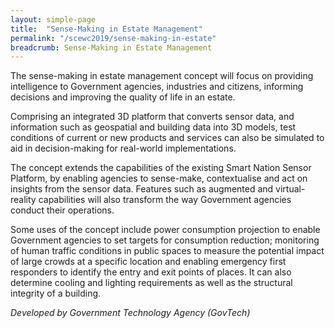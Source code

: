 ```yaml
---
layout: simple-page
title:  "Sense-Making in Estate Management"
permalink: "/scewc2019/sense-making-in-estate"
breadcrumb: Sense-Making in Estate Management
---
```


The sense-making in estate management concept will focus on providing intelligence to Government agencies, industries and citizens, informing decisions and improving the quality of life in an estate.

Comprising an integrated 3D platform that converts sensor data, and information such as geospatial and building data into 3D models, test conditions of current or new products and services can also be simulated to aid in decision-making for real-world implementations.

The concept extends the capabilities of the existing Smart Nation Sensor Platform, by enabling agencies to sense-make, contextualise and act on insights from the sensor data. Features such as augmented and virtual-reality capabilities will also transform the way Government agencies conduct their operations.

Some uses of the concept include power consumption projection to enable Government agencies to set targets for consumption reduction; monitoring of human traffic conditions in public spaces to measure the potential impact of large crowds at a specific location and enabling emergency first responders to identify the entry and exit points of places. It can also determine cooling and lighting requirements as well as the structural integrity of a building.
 
*Developed by Government Technology Agency (GovTech)* 
